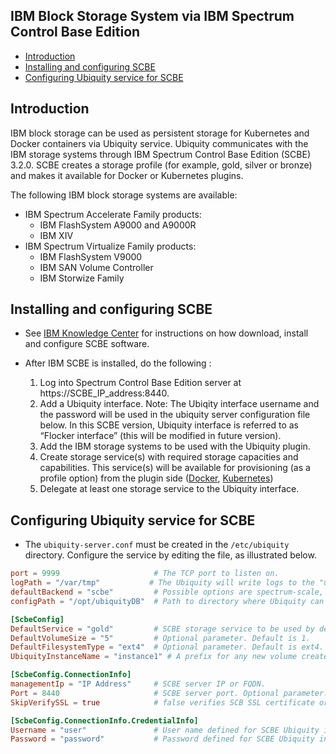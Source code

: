 ## IBM Block Storage System via IBM Spectrum Control Base Edition

* [Introduction](#introduction)
* [Installing and configuring SCBE](#installing-and-configuring-scbe)
* [Configuring Ubiquity service for SCBE](#configuring-ubiquity-service-for-scbe)

## Introduction
IBM block storage can be used as persistent storage for Kubernetes and Docker containers via Ubiquity service.
Ubiquity communicates with the IBM storage systems through IBM Spectrum Control Base Edition (SCBE) 3.2.0. SCBE creates a storage profile (for example, gold, silver or bronze) and makes it available for Docker or Kubernetes plugins.

The following IBM block storage systems are available:
- IBM Spectrum Accelerate Family products:
   - IBM FlashSystem A9000 and A9000R
   - IBM XIV
- IBM Spectrum Virtualize Family products:
   - IBM FlashSystem V9000
   - IBM SAN Volume Controller 
   - IBM Storwize Family
   


## Installing and configuring SCBE

   * See [IBM Knowledge Center](http://www.ibm.com/support/knowledgecenter/STWMS9/landing/IBM_Spectrum_Control_Base_Edition_welcome_page.html) 
 for instructions on how download, install and configure SCBE software.
   * After IBM SCBE is installed, do the following :

       1. Log into Spectrum Control Base Edition server at https://SCBE_IP_address:8440.
       2. Add a Ubiquity interface. Note: The Ubiqity interface username and the password will be used in the ubiquity server configuration file below. In this SCBE version, Ubiquity interface is referred to as “Flocker interface” (this will be modified in future version).
       3. Add the IBM storage systems to be used with the Ubiquity plugin.
       4. Create storage service(s) with required storage capacities and capabilities. This service(s) will be available for provisioning (as a profile option) from the plugin side ([Docker](https://github.com/IBM/ubiquity-docker-plugin), [Kubernetes](https://github.com/IBM/ubiquity-k8s))
       5. Delegate at least one storage service to the Ubiquity interface.

## Configuring Ubiquity service for SCBE

* The `ubiquity-server.conf` must be created in the `/etc/ubiquity` directory. Configure the service by editing the file, as illustrated below.


```toml
port = 9999                     # The TCP port to listen on.
logPath = "/var/tmp"           # The Ubiquity will write logs to the "ubiquity.log" file in this location. 
defaultBackend = "scbe"         # Possible options are spectrum-scale, spectrum-scale-nfs or scbe.
configPath = "/opt/ubiquityDB"  # Path to directory where Ubiquity can create it's sqlite DB.

[ScbeConfig]
DefaultService = "gold"         # SCBE storage service to be used by default, if not specified by the plugin.
DefaultVolumeSize = "5"         # Optional parameter. Default is 1.
DefaultFilesystemType = "ext4"  # Optional parameter. Default is ext4. Possible values are ext4 or xfs.
UbiquityInstanceName = "instance1" # A prefix for any new volume created on the storage system. Default is none.

[ScbeConfig.ConnectionInfo]
managementIp = "IP Address"     # SCBE server IP or FQDN.
Port = 8440                     # SCBE server port. Optional parameter. Default is 8440.
SkipVerifySSL = true            # false verifies SCB SSL certificate or false ignores the certificate. Default is true.

[ScbeConfig.ConnectionInfo.CredentialInfo]
Username = "user"               # User name defined for SCBE Ubiquity interface.
Password = "password"           # Password defined for SCBE Ubiquity interface.
```

